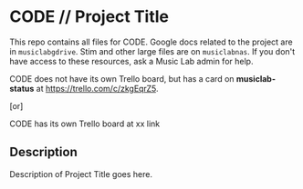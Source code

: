 # CODE // Project Title

This repo contains all files for CODE. Google docs related to the project are in `musiclabgdrive`. Stim and other large files are on `musiclabnas`. If you don't have access to these resources, ask a Music Lab admin for help.

CODE does not have its own Trello board, but has a card on **musiclab-status** at https://trello.com/c/zkgEqrZ5.

[or]

CODE has its own Trello board at xx link

## Description

Description of Project Title goes here.